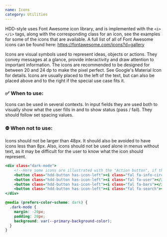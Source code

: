 ```yaml
---
name: Icons
category: Utilities
---
```


HDD-style uses Font Awesome icon library, and is implemented with the `<i> </i>` tags, along with the corresponding class for an icon, see the examples for some of the icons that are available. A full list of all of Font Awesome icons can be found here: https://fontawesome.com/icons?d=gallery

<!--
Erstatt når SVG blir tatt i bruk

In the internal design system SVG files from Streamline light must be used.
-->

Icons are visual symbols used to represent ideas, objects or actions. They convey messages at a glance, provide interactivity and draw attention to important information. The icons are recommended to be designed for between 20 and 24 dp to make the pixel perfect. See Google's Material Icon for details. Icons are usually placed to the left of the text, but can also be placed above and to the right if the special use case fits it.

### ✅ When to use:

Icons can be used in several contexts. In input fields they are used both to visually show what the user fills in and to show status (pass / fail). They should follow set spacing values.

### ⛔ When not to use:

Icons should not be larger than 48px. It should also be avoided to have icons less than 8px. Also, icons should not be used alone in menus without text, as it may be difficult for the user to know what the icon should represent.

```icons.html
<div class="dark-mode">
    <!--Here some icons are illustrated with the "Action button", if there is no need for text, use the "Icon button".-->
    <button class="hdd-button has-icon-left"><i class="fal fa-info-circle"></i> Info Icon</button>
    <button class="hdd-button has-icon-left"><i class="fal fa-user"></i> User Icon</button>
    <button class="hdd-button has-icon-left"><i class="fal fa-bars"></i> Menubar Icon</button>
    <button class="hdd-button has-icon-left"><i class="fal fa-search"></i> Search Icon</button>
</div>
```

```icons.css hidden
@media (prefers-color-scheme: dark) {
  .dark-mode {
    margin: -20px;
    padding: 20px;
    background: var(--primary-background-color);
  }
}
```